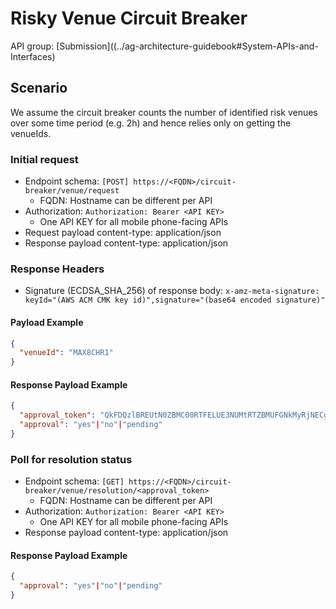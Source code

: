 # Risky Venue Circuit Breaker

API group: [Submission]((../ag-architecture-guidebook#System-APIs-and-Interfaces)

## Scenario

We assume the circuit breaker counts the number of identified risk venues over some time period (e.g. 2h) and hence relies only on getting the venueIds.

### Initial request

- Endpoint schema: ```[POST] https://<FQDN>/circuit-breaker/venue/request```
    - FQDN: Hostname can be different per API
- Authorization: ```Authorization: Bearer <API KEY>```
    - One API KEY for all mobile phone-facing APIs
- Request payload content-type: application/json
- Response payload content-type: application/json

### Response Headers
- Signature (ECDSA_SHA_256) of response body: ```x-amz-meta-signature: keyId="(AWS ACM CMK key id)",signature="(base64 encoded signature)"```

#### Payload Example

```json
{
  "venueId": "MAX8CHR1"
}
```

#### Response Payload Example

```json
{
  "approval_token": "QkFDQzlBREUtN0ZBMC00RTFELUE3NUMtRTZBMUFGNkMyRjNECg",
  "approval": "yes"|"no"|"pending"  
}
```

### Poll for resolution status

- Endpoint schema: ```[GET] https://<FQDN>/circuit-breaker/venue/resolution/<approval_token>```
    - FQDN: Hostname can be different per API
- Authorization: ```Authorization: Bearer <API KEY>```
    - One API KEY for all mobile phone-facing APIs
- Response payload content-type: application/json

#### Response Payload Example

```json
{
  "approval": "yes"|"no"|"pending"
}
```
